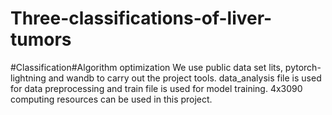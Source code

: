 # Three-classifications-of-liver-tumors
#Classification#Algorithm optimization
We use public data set lits, pytorch-lightning and wandb to carry out the project tools. data_analysis file is used for data preprocessing and train file is used for model training. 4x3090 computing resources can be used in this project.
